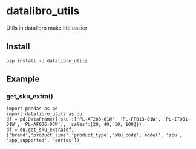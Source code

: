 # datalibro_utils
Utils in datalibro make life easier

## Install
```pip install -U datalibro_utils```

## Example

### get_sku_extra()
```
import pandas as pd
import datalibro_utils as du
df = pd.DataFrame({'sku':['PL-AF203-01W', 'PL-FF013-01W', 'PL-IT001-01W', 'PL-AF006-03W'], 'sales':[20, 40, 10, 100]})
df = du.get_sku_extra(df, ['brand','product_line','product_type','sku_code','model', 'scu', 'app_supported', 'series'])
```